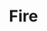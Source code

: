 ---
title: Fire
tags: ["fire", "flame", "burn", "heat", "hot"]
icon: fire
svg: '<svg xmlns="http://www.w3.org/2000/svg" width="24" height="24" fill="none" viewBox="0 0 24 24" stroke-width="1.5" stroke-linecap="round" stroke-linejoin="round" stroke="currentColor"><path d="M19.27 16.202A7.812 7.812 0 0 1 12.06 21c-4.313 0-7.81-3.492-7.81-7.8S5.89 7.13 8.455 3c4.806 2.1 4.806 8.4 4.806 8.4s1.579-3.038 4.806-4.5c1.035 3.042 2.43 6.365 1.203 9.302Z"/><path d="M12 18a5 5 0 0 1-5-5"/></svg>'
---